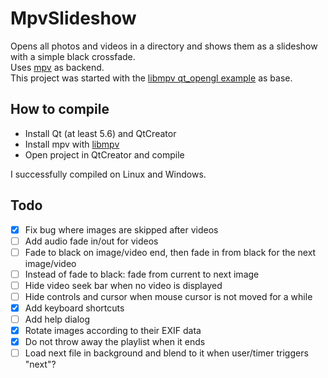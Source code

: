 # MpvSlideshow

Opens all photos and videos in a directory and shows them as a slideshow with a simple black crossfade.<br>
Uses [mpv](https://mpv.io/) as backend.<br>
This project was started with the 
[libmpv qt_opengl example](https://github.com/mpv-player/mpv-examples/tree/master/libmpv/qt_opengl) 
as base.

## How to compile

* Install Qt (at least 5.6) and QtCreator
* Install mpv with [libmpv](https://github.com/mpv-player/mpv-build#building-libmpv)
* Open project in QtCreator and compile

I successfully compiled on Linux and Windows.

## Todo

* [x] Fix bug where images are skipped after videos
* [ ] Add audio fade in/out for videos
* [ ] Fade to black on image/video end, then fade in from black for the next image/video
* [ ] Instead of fade to black: fade from current to next image
* [ ] Hide video seek bar when no video is displayed
* [ ] Hide controls and cursor when mouse cursor is not moved for a while
* [x] Add keyboard shortcuts
* [ ] Add help dialog
* [x] Rotate images according to their EXIF data
* [x] Do not throw away the playlist when it ends
* [ ] Load next file in background and blend to it when user/timer triggers "next"?
